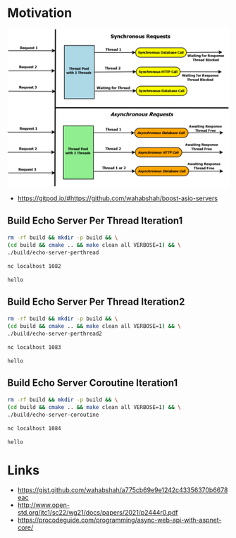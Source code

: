 
# Motivation

![](./images/Async-Web-API.png)

* https://gitpod.io/#https://github.com/wahabshah/boost-asio-servers

## Build Echo Server Per Thread Iteration1
```sh
rm -rf build && mkdir -p build && \
(cd build && cmake .. && make clean all VERBOSE=1) && \
./build/echo-server-perthread
```

```sh
nc localhost 1082
```
```sh
hello
```

## Build Echo Server Per Thread Iteration2
```sh
rm -rf build && mkdir -p build && \
(cd build && cmake .. && make clean all VERBOSE=1) && \
./build/echo-server-perthread2
```

```sh
nc localhost 1083
```
```sh
hello
```

## Build Echo Server Coroutine Iteration1
```sh
rm -rf build && mkdir -p build && \
(cd build && cmake .. && make clean all VERBOSE=1) && \
./build/echo-server-coroutine
```

```sh
nc localhost 1084
```
```sh
hello
```
# Links

* https://gist.github.com/wahabshah/a775cb69e9e1242c43356370b6678eac
* http://www.open-std.org/jtc1/sc22/wg21/docs/papers/2021/p2444r0.pdf
* https://procodeguide.com/programming/async-web-api-with-aspnet-core/
